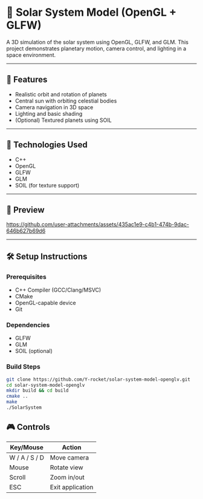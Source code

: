 # 🌌 Solar System Model (OpenGL + GLFW)

A 3D simulation of the solar system using OpenGL, GLFW, and GLM. This project demonstrates planetary motion, camera control, and lighting in a space environment.

---

## 🌠 Features

- Realistic orbit and rotation of planets
- Central sun with orbiting celestial bodies
- Camera navigation in 3D space
- Lighting and basic shading
- (Optional) Textured planets using SOIL

---

## 🚀 Technologies Used

- C++  
- OpenGL  
- GLFW  
- GLM  
- SOIL (for texture support)

---

## 📸 Preview

https://github.com/user-attachments/assets/435ac1e9-c4b1-474b-9dac-646b627b69d6

---

## 🛠️ Setup Instructions

### Prerequisites

- C++ Compiler (GCC/Clang/MSVC)
- CMake
- OpenGL-capable device
- Git

### Dependencies

- GLFW
- GLM
- SOIL (optional)

### Build Steps

```bash
git clone https://github.com/Y-rocket/solar-system-model-openglv.git
cd solar-system-model-openglv
mkdir build && cd build
cmake ..
make
./SolarSystem
```
## 🎮 Controls

| Key/Mouse | Action           |
|-----------|------------------|
| W / A / S / D | Move camera  |
| Mouse     | Rotate view     |
| Scroll    | Zoom in/out     |
| ESC       | Exit application|
